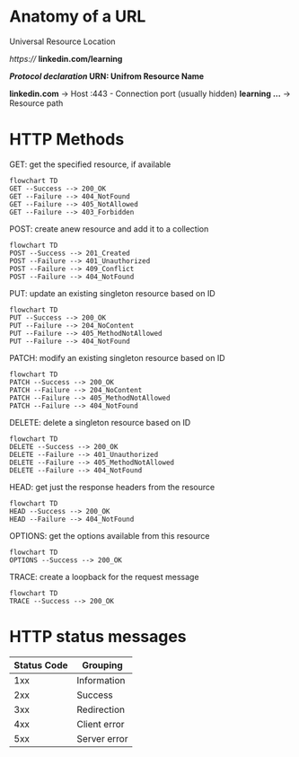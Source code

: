 # Anatomy of a URL
Universal Resource Location

*https://*                        **linkedin\.com/learning**

***Protocol declaration*   URN: Unifrom Resource Name**

**linkedin.com** -> Host :443 - Connection port (usually hidden)
**learning ...** -> Resource path

# HTTP Methods

GET: get the specified resource, if available
```mermaid
flowchart TD
GET --Success --> 200_OK
GET --Failure --> 404_NotFound
GET --Failure --> 405_NotAllowed
GET --Failure --> 403_Forbidden
```

POST: create anew resource and add it to a collection
```mermaid
flowchart TD
POST --Success --> 201_Created
POST --Failure --> 401_Unauthorized
POST --Failure --> 409_Conflict
POST --Failure --> 404_NotFound
```

PUT: update an existing singleton resource based on ID
```mermaid
flowchart TD
PUT --Success --> 200_OK
PUT --Failure --> 204_NoContent
PUT --Failure --> 405_MethodNotAllowed
PUT --Failure --> 404_NotFound
```

PATCH: modify an existing singleton resource based on ID
```mermaid
flowchart TD
PATCH --Success --> 200_OK
PATCH --Failure --> 204_NoContent
PATCH --Failure --> 405_MethodNotAllowed
PATCH --Failure --> 404_NotFound
```

DELETE: delete a singleton resource based on ID
```mermaid
flowchart TD
DELETE --Success --> 200_OK
DELETE --Failure --> 401_Unauthorized
DELETE --Failure --> 405_MethodNotAllowed
DELETE --Failure --> 404_NotFound
```

HEAD: get just the response headers from the resource
```mermaid
flowchart TD
HEAD --Success --> 200_OK
HEAD --Failure --> 404_NotFound
```

OPTIONS: get the options available from this resource
```mermaid
flowchart TD
OPTIONS --Success --> 200_OK
```

TRACE: create a loopback for the request message
```mermaid
flowchart TD
TRACE --Success --> 200_OK
```

# HTTP status messages

| Status Code | Grouping     |
| ----------- | ------------ |
| 1xx         | Information  |
| 2xx         | Success      |
| 3xx         | Redirection  |
| 4xx         | Client error |
| 5xx         | Server error |
